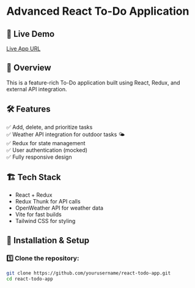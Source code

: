 # Advanced React To-Do Application

## 🚀 Live Demo
[Live App URL](https://to-do-app-eyre.vercel.app/)

## 📖 Overview
This is a feature-rich To-Do application built using React, Redux, and external API integration.

## 🛠 Features
✅ Add, delete, and prioritize tasks  
✅ Weather API integration for outdoor tasks 🌤  
✅ Redux for state management  
✅ User authentication (mocked)  
✅ Fully responsive design  

## 🏗️ Tech Stack
- React + Redux
- Redux Thunk for API calls
- OpenWeather API for weather data
- Vite for fast builds
- Tailwind CSS for styling

## 🔧 Installation & Setup
### 1️⃣ Clone the repository:
```sh
git clone https://github.com/yourusername/react-todo-app.git
cd react-todo-app
